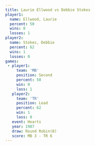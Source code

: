```yaml
---
title: Laurie Ellwood vs Debbie Stokes
player1:               
  name: Ellwood, Laurie
  percent: 50          
  wins: 0              
  losses: 1            
player2:               
  name: Stokes, Debbie 
  percent: 62          
  wins: 1              
  losses: 0            
games:
 - player1:          
     team: 'MB'      
     position: Second
     percent: 50     
     win: 0          
     loss: 1         
   player2:        
     team: 'TR'    
     position: Lead
     percent: 62   
     win: 1        
     loss: 0       
   event: Hearts       
   year: 1987          
   draw: Round Robin(8)
   score: MB 3 - TR 6  
---
```


